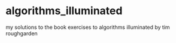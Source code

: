 # algorithms_illuminated
my solutions to the book exercises to algorithms illuminated by tim roughgarden
